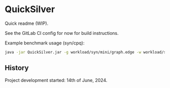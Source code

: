 # QuickSilver

Quick readme (WIP).

See the GitLab CI config for now for build instructions.

Example benchmark usage (syn/cpq):
```sh
java -jar QuickSilver.jar -g workload/syn/mini/graph.edge -w workload/syn/mini/cpq.query -o result.json
```

## History
Project development started: 14th of June, 2024.

